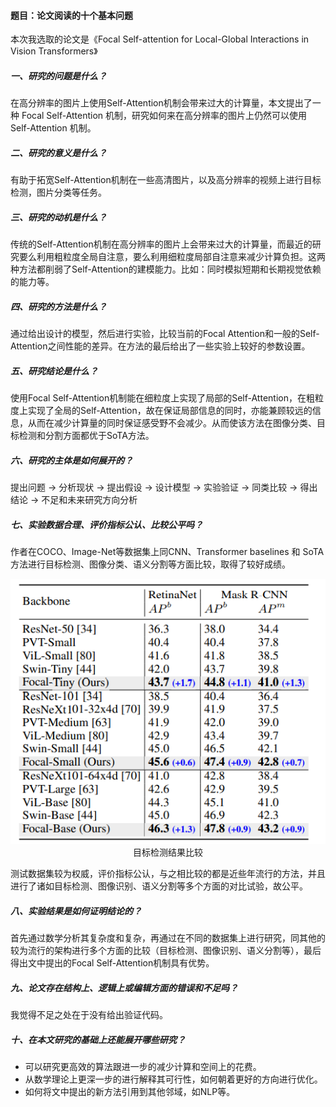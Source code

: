 #### 题目：论文阅读的十个基本问题

本次我选取的论文是《Focal Self-attention for Local-Global Interactions in Vision Transformers》

##### 一、研究的问题是什么？

在高分辨率的图片上使用Self-Attention机制会带来过大的计算量，本文提出了一种 Focal Self-Attention 机制，研究如何来在高分辨率的图片上仍然可以使用 Self-Attention 机制。

##### 二、研究的意义是什么？

有助于拓宽Self-Attention机制在一些高清图片，以及高分辨率的视频上进行目标检测，图片分类等任务。

##### 三、研究的动机是什么？

传统的Self-Attention机制在高分辨率的图片上会带来过大的计算量，而最近的研究要么利用粗粒度全局自注意，要么利用细粒度局部自注意来减少计算负担。这两种方法都削弱了Self-Attention的建模能力。比如：同时模拟短期和长期视觉依赖的能力等。

##### 四、研究的方法是什么？

通过给出设计的模型，然后进行实验，比较当前的Focal Attention和一般的Self-Attention之间性能的差异。在方法的最后给出了一些实验上较好的参数设置。

##### 五、研究结论是什么？

使用Focal Self-Attention机制能在细粒度上实现了局部的Self-Attention，在粗粒度上实现了全局的Self-Attention，故在保证局部信息的同时，亦能兼顾较远的信息，从而在减少计算量的同时保证感受野不会减少。从而使该方法在图像分类、目标检测和分割方面都优于SoTA方法。

##### 六、研究的主体是如何展开的？

提出问题 $\rightarrow$ 分析现状 $\rightarrow$ 提出假设 $\rightarrow$ 设计模型 $\rightarrow$ 实验验证 $\rightarrow$ 同类比较 $\rightarrow$ 得出结论 $\rightarrow$ 不足和未来研究方向分析

##### 七、实验数据合理、评价指标公认、比较公平吗？

作者在COCO、Image-Net等数据集上同CNN、Transformer baselines 和 SoTA方法进行目标检测、图像分类、语义分割等方面比较，取得了较好成绩。

<div align="center">
	<img src="Image/image-20211007193335158.png" alt="image-20211007193335158"/>
    <div>目标检测结果比较</div>
</div>



测试数据集较为权威，评价指标公认，与之相比较的都是近些年流行的方法，并且进行了诸如目标检测、图像识别、语义分割等多个方面的对比试验，故公平。

##### 八、实验结果是如何证明结论的？

首先通过数学分析其复杂度和复杂，再通过在不同的数据集上进行研究，同其他的较为流行的架构进行多个方面的比较（目标检测、图像识别、语义分割等），最后得出文中提出的Focal Self-Attention机制具有优势。

##### 九、论文存在结构上、逻辑上或编辑方面的错误和不足吗？

我觉得不足之处在于没有给出验证代码。

##### 十、在本文研究的基础上还能展开哪些研究？

-  可以研究更高效的算法跟进一步的减少计算和空间上的花费。
-  从数学理论上更深一步的进行解释其可行性，如何朝着更好的方向进行优化。
-  如何将文中提出的新方法引用到其他邻域，如NLP等。
